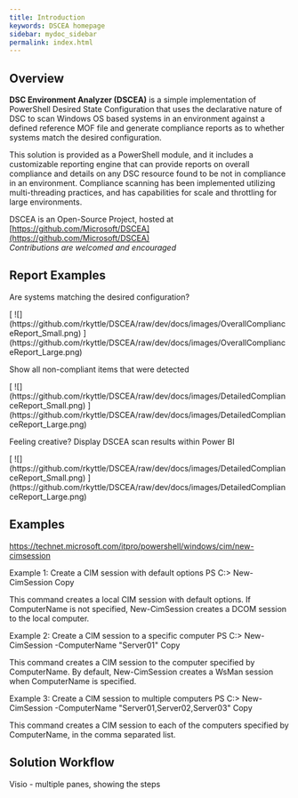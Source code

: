 ```yaml
---
title: Introduction
keywords: DSCEA homepage
sidebar: mydoc_sidebar
permalink: index.html
---
```


## Overview

**DSC Environment Analyzer (DSCEA)** is a simple implementation of PowerShell Desired State Configuration that uses the declarative nature of DSC to scan Windows OS based systems in an environment against a defined reference MOF file and generate compliance reports as to whether systems match the desired configuration.

This solution is provided as a PowerShell module, and it includes a customizable reporting engine that can provide reports on overall compliance and details on any DSC resource found to be not in compliance in an environment.  Compliance scanning has been implemented utilizing multi-threading practices, and has capabilities for scale and throttling for large environments.

DSCEA is an Open-Source Project, hosted at [https://github.com/Microsoft/DSCEA](https://github.com/Microsoft/DSCEA)
<br><i>Contributions are welcomed and encouraged</i>
 
## Report Examples
<p class="ImageTextHeaderFirst">Are systems matching the desired configuration?</p>
[ ![](https://github.com/rkyttle/DSCEA/raw/dev/docs/images/OverallComplianceReport_Small.png) ](https://github.com/rkyttle/DSCEA/raw/dev/docs/images/OverallComplianceReport_Large.png)

<p class="ImageTextHeader">Show all non-compliant items that were detected</p>
[ ![](https://github.com/rkyttle/DSCEA/raw/dev/docs/images/DetailedComplianceReport_Small.png) ](https://github.com/rkyttle/DSCEA/raw/dev/docs/images/DetailedComplianceReport_Large.png)

<p class="ImageTextHeader">Feeling creative? Display DSCEA scan results within Power BI</p>
[ ![](https://github.com/rkyttle/DSCEA/raw/dev/docs/images/DetailedComplianceReport_Small.png) ](https://github.com/rkyttle/DSCEA/raw/dev/docs/images/DetailedComplianceReport_Large.png)

## Examples

https://technet.microsoft.com/itpro/powershell/windows/cim/new-cimsession

Example 1: Create a CIM session with default options
PS C:\> New-CimSession
Copy

This command creates a local CIM session with default options. If ComputerName is not specified, New-CimSession creates a DCOM session to the local computer.

Example 2: Create a CIM session to a specific computer
PS C:\> New-CimSession -ComputerName "Server01"
Copy

This command creates a CIM session to the computer specified by ComputerName. By default, New-CimSession creates a WsMan session when ComputerName is specified.

Example 3: Create a CIM session to multiple computers
PS C:\> New-CimSession -ComputerName "Server01,Server02,Server03"
Copy

This command creates a CIM session to each of the computers specified by ComputerName, in the comma separated list.


## Solution Workflow

Visio - multiple panes, showing the steps
